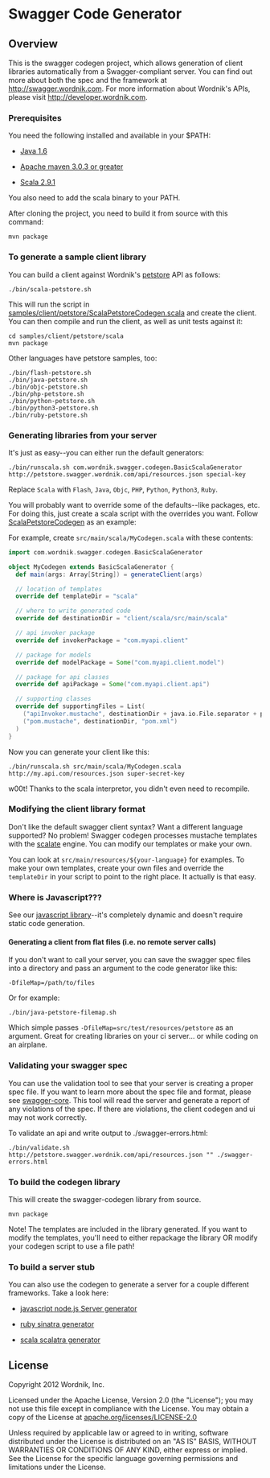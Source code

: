 # Swagger Code Generator

## Overview
This is the swagger codegen project, which allows generation of client libraries automatically from a 
Swagger-compliant server.  You can find out more about both the spec and the framework at 
http://swagger.wordnik.com.  For more information about Wordnik's APIs, please visit http://developer.wordnik.com.  

### Prerequisites
You need the following installed and available in your $PATH:

* [Java 1.6](http://java.oracle.com)

* [Apache maven 3.0.3 or greater](http://maven.apache.org/)

* [Scala 2.9.1](http://www.scala-lang.org)

You also need to add the scala binary to your PATH.

After cloning the project, you need to build it from source with this command:

```
mvn package
```

### To generate a sample client library
You can build a client against Wordnik's [petstore](http://petstore.swagger.wordnik.com) API as follows:

```
./bin/scala-petstore.sh
```

This will run the script in [samples/client/petstore/ScalaPetstoreCodegen.scala](https://github.com/wordnik/swagger-codegen/blob/master/samples/client/petstore/scala/ScalaPetstoreCodegen.scala) and create the client.  You can then
compile and run the client, as well as unit tests against it:

```
cd samples/client/petstore/scala
mvn package
```

Other languages have petstore samples, too:
```
./bin/flash-petstore.sh
./bin/java-petstore.sh
./bin/objc-petstore.sh
./bin/php-petstore.sh
./bin/python-petstore.sh
./bin/python3-petstore.sh
./bin/ruby-petstore.sh
```

### Generating libraries from your server
It's just as easy--you can either run the default generators:

```
./bin/runscala.sh com.wordnik.swagger.codegen.BasicScalaGenerator http://petstore.swagger.wordnik.com/api/resources.json special-key
```

Replace `Scala` with `Flash`, `Java`, `Objc`, `PHP`, `Python`, `Python3`, `Ruby`.

You will probably want to override some of the defaults--like packages, etc.  For doing this, just create a scala
script with the overrides you want.  Follow [ScalaPetstoreCodegen](https://github.com/wordnik/swagger-codegen/blob/master/samples/client/petstore/scala/ScalaPetstoreCodegen.scala) as an example:

For example, create `src/main/scala/MyCodegen.scala` with these contents:

```scala
import com.wordnik.swagger.codegen.BasicScalaGenerator

object MyCodegen extends BasicScalaGenerator {
  def main(args: Array[String]) = generateClient(args)

  // location of templates
  override def templateDir = "scala"

  // where to write generated code
  override def destinationDir = "client/scala/src/main/scala"

  // api invoker package
  override def invokerPackage = "com.myapi.client"

  // package for models
  override def modelPackage = Some("com.myapi.client.model")

  // package for api classes
  override def apiPackage = Some("com.myapi.client.api")

  // supporting classes
  override def supportingFiles = List(
    ("apiInvoker.mustache", destinationDir + java.io.File.separator + packageName.replaceAll("\\.", java.io.File.separator), "ApiInvoker.scala"),
    ("pom.mustache", destinationDir, "pom.xml")
  )
}
```

Now you can generate your client like this:

```
./bin/runscala.sh src/main/scala/MyCodegen.scala http://my.api.com/resources.json super-secret-key
```

w00t!  Thanks to the scala interpretor, you didn't even need to recompile.

### Modifying the client library format
Don't like the default swagger client syntax?  Want a different language supported?  No problem!  Swagger codegen
processes mustache templates with the [scalate](http://scalate.fusesource.org/) engine.  You can modify our templates or
make your own.

You can look at `src/main/resources/${your-language}` for examples.  To make your own templates, create your own files
and override the `templateDir` in your script to point to the right place.  It actually is that easy.

### Where is Javascript???
See our [javascript library](http://github.com/wordnik/swagger.js)--it's completely dynamic and doesn't require
static code generation.

#### Generating a client from flat files (i.e. no remote server calls)
If you don't want to call your server, you can save the swagger spec files into a directory and pass an argument
to the code generator like this:

```
-DfileMap=/path/to/files
```

Or for example:
```
./bin/java-petstore-filemap.sh
```

Which simple passes `-DfileMap=src/test/resources/petstore` as an argument.  Great for creating libraries on your
ci server... or while coding on an airplane.

### Validating your swagger spec
You can use the validation tool to see that your server is creating a proper spec file.  If you want to learn
more about the spec file and format, please see [swagger-core](https://github.com/wordnik/swagger-core/wiki).  This
tool will read the server and generate a report of any violations of the spec.  If there are violations, the
client codegen and ui may not work correctly.

To validate an api and write output to ./swagger-errors.html:

```
./bin/validate.sh http://petstore.swagger.wordnik.com/api/resources.json "" ./swagger-errors.html
```

### To build the codegen library

This will create the swagger-codegen library from source.  

```
mvn package
```

Note!  The templates are included in the library generated.  If you want to modify the templates, you'll need to
either repackage the library OR modify your codegen script to use a file path!


### To build a server stub

You can also use the codegen to generate a server for a couple different frameworks.  Take a look here:

* [javascript node.js Server generator](https://github.com/wordnik/swagger-codegen/tree/master/samples/server-generator/node)

* [ruby sinatra generator](https://github.com/wordnik/swagger-codegen/tree/master/samples/server-generator/sinatra)

* [scala scalatra generator](https://github.com/wordnik/swagger-codegen/tree/master/samples/server-generator/scalatra)

License
-------

Copyright 2012 Wordnik, Inc.

Licensed under the Apache License, Version 2.0 (the "License");
you may not use this file except in compliance with the License.
You may obtain a copy of the License at [apache.org/licenses/LICENSE-2.0](http://www.apache.org/licenses/LICENSE-2.0)

Unless required by applicable law or agreed to in writing, software
distributed under the License is distributed on an "AS IS" BASIS,
WITHOUT WARRANTIES OR CONDITIONS OF ANY KIND, either express or implied.
See the License for the specific language governing permissions and
limitations under the License.
